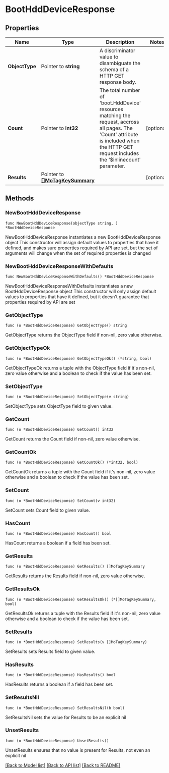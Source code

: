 # BootHddDeviceResponse

## Properties

Name | Type | Description | Notes
------------ | ------------- | ------------- | -------------
**ObjectType** | Pointer to **string** | A discriminator value to disambiguate the schema of a HTTP GET response body. | 
**Count** | Pointer to **int32** | The total number of &#39;boot.HddDevice&#39; resources matching the request, accross all pages. The &#39;Count&#39; attribute is included when the HTTP GET request includes the &#39;$inlinecount&#39; parameter. | [optional] 
**Results** | Pointer to [**[]MoTagKeySummary**](MoTagKeySummary.md) |  | [optional] 

## Methods

### NewBootHddDeviceResponse

`func NewBootHddDeviceResponse(objectType string, ) *BootHddDeviceResponse`

NewBootHddDeviceResponse instantiates a new BootHddDeviceResponse object
This constructor will assign default values to properties that have it defined,
and makes sure properties required by API are set, but the set of arguments
will change when the set of required properties is changed

### NewBootHddDeviceResponseWithDefaults

`func NewBootHddDeviceResponseWithDefaults() *BootHddDeviceResponse`

NewBootHddDeviceResponseWithDefaults instantiates a new BootHddDeviceResponse object
This constructor will only assign default values to properties that have it defined,
but it doesn't guarantee that properties required by API are set

### GetObjectType

`func (o *BootHddDeviceResponse) GetObjectType() string`

GetObjectType returns the ObjectType field if non-nil, zero value otherwise.

### GetObjectTypeOk

`func (o *BootHddDeviceResponse) GetObjectTypeOk() (*string, bool)`

GetObjectTypeOk returns a tuple with the ObjectType field if it's non-nil, zero value otherwise
and a boolean to check if the value has been set.

### SetObjectType

`func (o *BootHddDeviceResponse) SetObjectType(v string)`

SetObjectType sets ObjectType field to given value.


### GetCount

`func (o *BootHddDeviceResponse) GetCount() int32`

GetCount returns the Count field if non-nil, zero value otherwise.

### GetCountOk

`func (o *BootHddDeviceResponse) GetCountOk() (*int32, bool)`

GetCountOk returns a tuple with the Count field if it's non-nil, zero value otherwise
and a boolean to check if the value has been set.

### SetCount

`func (o *BootHddDeviceResponse) SetCount(v int32)`

SetCount sets Count field to given value.

### HasCount

`func (o *BootHddDeviceResponse) HasCount() bool`

HasCount returns a boolean if a field has been set.

### GetResults

`func (o *BootHddDeviceResponse) GetResults() []MoTagKeySummary`

GetResults returns the Results field if non-nil, zero value otherwise.

### GetResultsOk

`func (o *BootHddDeviceResponse) GetResultsOk() (*[]MoTagKeySummary, bool)`

GetResultsOk returns a tuple with the Results field if it's non-nil, zero value otherwise
and a boolean to check if the value has been set.

### SetResults

`func (o *BootHddDeviceResponse) SetResults(v []MoTagKeySummary)`

SetResults sets Results field to given value.

### HasResults

`func (o *BootHddDeviceResponse) HasResults() bool`

HasResults returns a boolean if a field has been set.

### SetResultsNil

`func (o *BootHddDeviceResponse) SetResultsNil(b bool)`

 SetResultsNil sets the value for Results to be an explicit nil

### UnsetResults
`func (o *BootHddDeviceResponse) UnsetResults()`

UnsetResults ensures that no value is present for Results, not even an explicit nil

[[Back to Model list]](../README.md#documentation-for-models) [[Back to API list]](../README.md#documentation-for-api-endpoints) [[Back to README]](../README.md)


